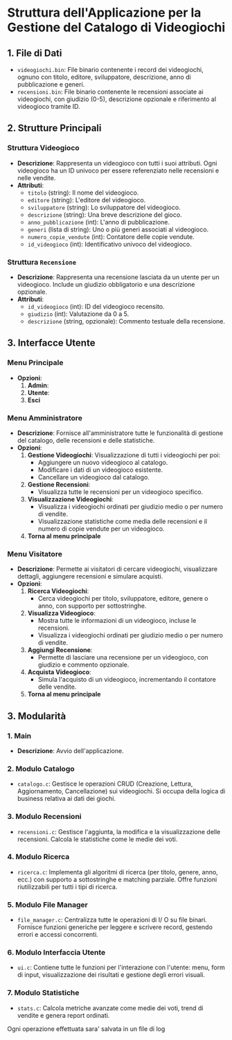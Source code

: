 # Struttura dell'Applicazione per la Gestione del Catalogo di Videogiochi

## 1. **File di Dati**
   - `videogiochi.bin`: File binario contenente i record dei videogiochi, ognuno con titolo, editore, sviluppatore, descrizione, anno di pubblicazione e generi.
   - `recensioni.bin`: File binario contenente le recensioni associate ai videogiochi, con giudizio (0-5), descrizione opzionale e riferimento al videogioco tramite ID.

## 2. Strutture Principali

### Struttura Videogioco
- **Descrizione**: Rappresenta un videogioco con tutti i suoi attributi. Ogni videogioco ha un ID univoco per essere referenziato nelle recensioni e nelle vendite.
- **Attributi**:
  - `titolo` (string): Il nome del videogioco.
  - `editore` (string): L'editore del videogioco.
  - `sviluppatore` (string): Lo sviluppatore del videogioco.
  - `descrizione` (string): Una breve descrizione del gioco.
  - `anno_pubblicazione` (int): L'anno di pubblicazione.
  - `generi` (lista di string): Uno o più generi associati al videogioco.
  - `numero_copie_vendute` (int): Contatore delle copie vendute.
  - `id_videogioco` (int): Identificativo univoco del videogioco.

### **Struttura `Recensione`**
- **Descrizione**: Rappresenta una recensione lasciata da un utente per un videogioco. Include un giudizio obbligatorio e una descrizione opzionale.
- **Attributi**:
  - `id_videogioco` (int): ID del videogioco recensito.
  - `giudizio` (int): Valutazione da 0 a 5.
  - `descrizione` (string, opzionale): Commento testuale della recensione.
## 3. **Interfacce Utente**

### **Menu Principale**
- **Opzioni**:
  1. **Admin**:
  2. **Utente**:
  3. **Esci**

### **Menu Amministratore**
- **Descrizione**: Fornisce all'amministratore tutte le funzionalità di gestione del catalogo, delle recensioni e delle statistiche.
- **Opzioni**:
  1. **Gestione Videogiochi**:
    Visualizzazione di tutti i videogiochi per poi:
     - Aggiungere un nuovo videogioco al catalogo.
     - Modificare i dati di un videogioco esistente.
     - Cancellare un videogioco dal catalogo.
  2. **Gestione Recensioni**:
     - Visualizza tutte le recensioni per un videogioco specifico.
  3. **Visualizzazione Videogiochi**:
     - Visualizza i videogiochi ordinati per giudizio medio o per numero di vendite.
     - Visualizzazione statistiche come media delle recensioni e il numero di copie vendute per un videogioco.
  4. **Torna al menu principale**

### **Menu Visitatore**
- **Descrizione**: Permette ai visitatori di cercare videogiochi, visualizzare dettagli, aggiungere recensioni e simulare acquisti.
- **Opzioni**:
  1. **Ricerca Videogiochi**:
     - Cerca videogiochi per titolo, sviluppatore, editore, genere o anno, con supporto per sottostringhe.
  2. **Visualizza Videogioco**:
     - Mostra tutte le informazioni di un videogioco, incluse le recensioni.
     - Visualizza i videogiochi ordinati per giudizio medio o per numero di vendite.
  3. **Aggiungi Recensione**:
     - Permette di lasciare una recensione per un videogioco, con giudizio e commento opzionale.
  4. **Acquista Videogioco**:
     - Simula l'acquisto di un videogioco, incrementando il contatore delle vendite.
  5. **Torna al menu principale**

## 3. **Modularità**

  ### **1. Main**
  - **Descrizione**: Avvio dell'applicazione.

  ### **2. Modulo Catalogo**
  - `catalogo.c`: Gestisce le operazioni CRUD (Creazione, Lettura, Aggiornamento, Cancellazione) sui videogiochi. Si occupa  della logica di business relativa ai dati dei giochi.

  ### **3. Modulo Recensioni**
  - `recensioni.c`: Gestisce l'aggiunta, la modifica e la visualizzazione delle recensioni. Calcola le statistiche come le medie dei  voti.
  
  ### **4. Modulo Ricerca**
  - `ricerca.c`: Implementa gli algoritmi di ricerca (per titolo, genere, anno, ecc.) con supporto a sottostringhe e matching parziale. Offre funzioni riutilizzabili per tutti i tipi di ricerca.
  
  ### **5. Modulo File Manager**
  - `file_manager.c`: Centralizza tutte le operazioni di I/  O su file binari. Fornisce funzioni generiche per leggere e scrivere record, gestendo errori e accessi concorrenti.
  
  ### **6. Modulo Interfaccia Utente**
  - `ui.c`: Contiene tutte le funzioni per l'interazione con l'utente: menu, form di input, visualizzazione dei risultati e gestione  degli errori visuali.

  ### **7. Modulo Statistiche**
  - `stats.c`: Calcola metriche avanzate come medie dei voti, trend di vendite e genera report ordinati.

  Ogni operazione effettuata sara' salvata in un file di log